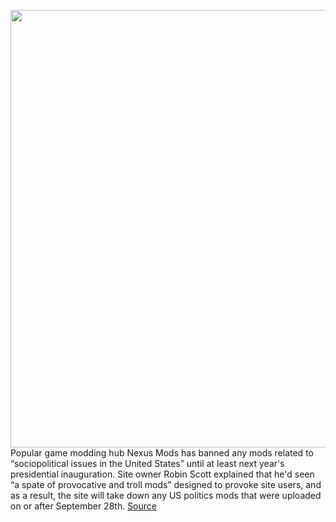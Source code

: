 <img src='https://cdn.vox-cdn.com/thumbor/mycYzqCBFBPODv9uXMydUrxZmWg=/0x0:1920x1080/1200x800/filters:focal(807x387:1113x693)/cdn.vox-cdn.com/uploads/chorus_image/image/67565789/Fallout_76_20181127174050.0.jpg' width='700px' /><br/>
Popular game modding hub Nexus Mods has banned any mods related to “sociopolitical issues in the United States” until at least next year's presidential inauguration. Site owner Robin Scott explained that he'd seen “a spate of provocative and troll mods” designed to provoke site users, and as a result, the site will take down any US politics mods that were uploaded on or after September 28th.
<a href='https://www.theverge.com/2020/10/1/21497067/nexus-mods-bans-us-political-troll-content-moderation-policy-change'> Source <a/>